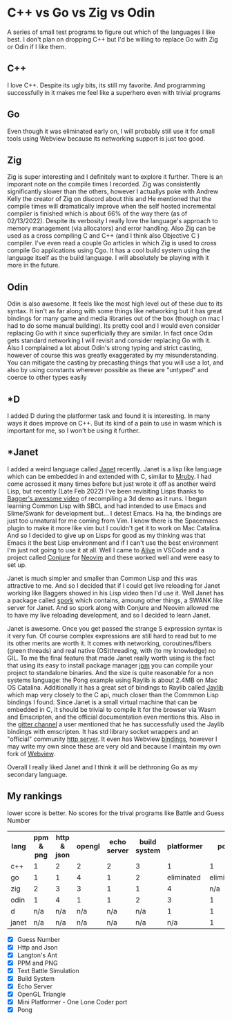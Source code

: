 # C++ vs Go vs Zig vs Odin
A series of small test programs to figure out which of the languages I like best. I don't plan on dropping C++ but I'd be willing to replace Go with Zig or Odin if I like them.

## C++
I love C++. Despite its ugly bits, its still my favorite. And programming successfully in it makes me feel like a superhero even with trivial programs
## Go
Even though it was eliminated early on, I will probably still use it for small tools using Webview because its networking support is just too good.
## Zig
Zig is super interesting and I definitely want to explore it further. There is an imporant note on the compile times I recorded. Zig was consistently significantly slower than the others, however I actuallys poke with Andrew Kelly the creator of Zig on discord about this and He mentioned that the compile times will dramatically improve when the self hosted incremental compiler is finished which is about 66% of the way there (as of 02/13/2022). Despite its verbosity I really love the language's approach to memory management (via allocators) and error handling. Also Zig can be used as a cross compiling C and C++ (and I think also Objective C ) compiler. I've even read a couple Go articles in which Zig is used to cross compile Go applications using Cgo. It has a cool build system using the language itself as the build language. I will absolutely be playing with it more in the future.
## Odin
Odin is also awesome. It feels like the most high level out of these due to its syntax. It isn't as far along with some things like networking but it has great bindings for many game and media libraries out of the box (though on mac I had to do some manual building). Its pretty cool and I would even consider replacing Go with it since superficially they are similar. In fact once Odin gets standard networking I will revisit and consider replacing Go with it. Also I complained a lot about Odin's strong typing and strict casting, however of course this was greatly exaggerated by my misunderstanding. You can mitigate the casting by precasting things that you will use a lot, and also by using constants wherever possible as these are "untyped" and coerce to other types easily
## *D
I added D during the platformer task and found it is interesting. In many ways it does improve on C++. But its kind of a pain to use in wasm which is important for me, so I won't be using it further.
## *Janet
I added a weird language called [Janet](https://janet-lang.org) recently. Janet is a lisp like language which can be embedded in and extended with C, similar to [Mruby](https://github.com/mruby/mruby). I had come acrossed it many times before but just wrote it off as another weird Lisp, but recently (Late Feb 2022) I've been revisiting Lisps thanks to [Bagger's awesome video](https://www.youtube.com/watch?v=6pMyhrDcMzw) of recompiling a 3d demo as it runs. I began learning Common Lisp with SBCL and had intended to use Emacs and Slime/Swank for development but... I detest Emacs. Ha ha, the bindings are just too unnatural for me coming from Vim. I know there is the Spacemacs plugin to make it more like vim but I couldn't get it to work on Mac Catalina. And so I decided to give up on Lisps for good as my thinking was that Emacs it the best Lisp environment and if I can't use the best environment I'm just not going to use it at all. Well I came to [Alive](https://lispcookbook.github.io/cl-cookbook/vscode-alive.html#optional-custom-configurations) in VSCode and a project called [Conjure](https://github.com/Olical/conjure) for [Neovim](https://neovim.io) and these worked well and were easy to set up. 

Janet is much simpler and smaller than Common Lisp and this was attractive to me. And so I decided that if I could get live reloading for Janet working like Baggers showed in his Lisp video then I'd use it. Well Janet has a package called [spork](https://github.com/janet-lang/spork) which contains, amoung other things, a SWANK like server for Janet. And so spork along with Conjure and Neovim allowed me to have my live reloading development, and so I decided to learn Janet.

Janet is awesome. Once you get passed the strange S expression syntax is it very fun. Of course complex expressions are still hard to read but to me its other merits are worth it. It comes with networking, coroutines/fibers (green threads) and real native (OS)threading, with (to my knowledge) no GIL. To me the final feature that made Janet really worth using is the fact that using its easy to install package manager [jpm](https://github.com/janet-lang/jpm) you can compile your project to standalone binaries. And the size is quite reasonable for a non systems language: the Pong example using Raylib is about 2.4MB on Mac OS Catalina. Additionally it has a great set of bindings to Raylib called [Jaylib](https://github.com/janet-lang/jaylib) which map very closely to the C api, much closer than the Commmon Lisp bindings I found. Since Janet is a small virtual machine that can be embedded in C, it should be trivial to compile it for the browser via Wasm and Emscripten, and the official documentation even mentions this. Also in the [gitter channel](https://gitter.im/janet-language/community) a user mentioned that he has successfully used the Jaylib bindings with emscripten. It has std library socket wrappers and an "official" community [http server](https://github.com/janet-lang/circlet). It even has Webview [bindings](https://github.com/janet-lang/webview), however I may write my own since these are very old and because I maintain my own fork of [Webview](https://github.com/phillvancejr/webview).

Overall I really liked Janet and I think it will be dethroning Go as my secondary language.

## My rankings 
lower score is better. No scores for the trival programs like Battle and Guess Number
<table>
    <th>lang</th>
    <th>ppm & png</th>
    <th>http & json</th>
    <th>opengl</th>
    <th>echo server</th>
    <th>build system</th>
    <th>platformer</th>
    <th>pong</th>
    <th>total</th>
    <tr>
        <td>c++</td> 
        <td name="ppm">1</td>
        <td name="http">2</td>
        <td name="opengl">2</td>
        <td name="echo server">2</td>
        <td name="build system">3</td>
        <td name="platformer">1</td>
        <td name="pong">1</td>
        <td name="total">12</td>
    </tr>
    <tr>
        <td>go</td> 
        <td name="ppm">1</td>
        <td name="http">1</td>
        <td name="opengl">4</td>
        <td name="echo server">1</td>
        <td name="build system">2</td>
        <td name="platformer">eliminated</td>
        <td name="pong">eliminated</td>
        <td name="total">9</td>
    </tr>
    <tr>
        <td>zig</td> 
        <td name="ppm">2</td>
        <td name="http">3</td>
        <td name="opengl">3</td>
        <td name="echo server">1</td>
        <td name="build system">1</td>
        <td name="platformer">4</td>
        <td name="pong">n/a</td>
        <td name="total">14</td>
    </tr>
    <tr>
        <td>odin</td> 
        <td name="ppm">1</td>
        <td name="http">4</td>
        <td name="opengl">1</td>
        <td name="echo server">1</td>
        <td name="build system">2</td>
        <td name="platformer">3</td>
        <td name="pong">1</td>
        <td name="total">13</td>
    </tr>
    <tr>
        <td>d</td> 
        <td name="ppm">n/a</td>
        <td name="http">n/a</td>
        <td name="opengl">n/a</td>
        <td name="echo server">n/a</td>
        <td name="build system">n/a</td>
        <td name="platformer">1</td>
        <td name="pong">1</td>
        <td name="total">tbd</td>
    </tr>
    <tr>
        <td>janet</td> 
        <td name="ppm">n/a</td>
        <td name="http">n/a</td>
        <td name="opengl">n/a</td>
        <td name="echo server">n/a</td>
        <td name="build system">n/a</td>
        <td name="platformer">n/a</td>
        <td name="pong">1</td>
        <td name="total">tbd</td>
    </tr>
</table>

- [X] Guess Number
- [X] Http and Json
- [X] Langton's Ant
- [X] PPM and PNG
- [X] Text Battle Simulation
- [X] Build System
- [X] Echo Server
- [X] OpenGL Triangle
- [X] Mini Platformer - One Lone Coder port
- [X] Pong